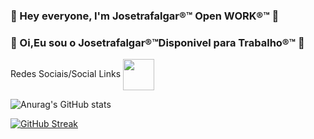 ### 👋 Hey everyone, I'm Josetrafalgar®™ Open WORK®™ 👋
### 👋 Oi,Eu sou o Josetrafalgar®™Disponivel para Trabalho®™ 👋

<!--
**josetrafalgar/josetrafalgar** is a ✨ _special_ ✨ repository because its `README.md` (this file) appears on your GitHub profile.

Here are some ideas to get you started:

- 🔭 I’m currently working on ...
- 🌱 I’m currently learning ...
- 👯 I’m looking to collaborate on ...
- 🤔 I’m looking for help with ...
- 💬 Ask me about ...
- 📫 How to reach me: ...
- 😄 Pronouns: ...
- ⚡ Fun fact: ...
-->
Redes Sociais/Social Links
<a href="https://www.linkedin.com/in/raimundo-jos%C3%A9-nepomuceno-silva-7a1889280/" target="blank"><img align="center" src="https://cdn-icons-png.flaticon.com/512/3536/3536505.png" height="50" /></a>


![Anurag's GitHub stats](https://github-readme-stats-git-masterrstaa-rickstaa.vercel.app/api?username=josetrafalgar&show_icons=true&theme=dark)

[![GitHub Streak](https://streak-stats.demolab.com?user=josetrafalgar)](https://git.io/streak-stats) 
